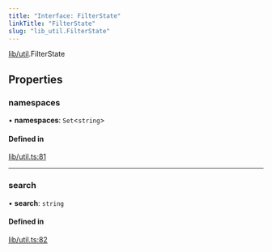 ```yaml
---
title: "Interface: FilterState"
linkTitle: "FilterState"
slug: "lib_util.FilterState"
---
```


[lib/util](../modules/lib_util.md).FilterState

## Properties

### namespaces

• **namespaces**: `Set`<`string`\>

#### Defined in

[lib/util.ts:81](https://github.com/kinvolk/headlamp/blob/168f394/frontend/src/lib/util.ts#L81)

___

### search

• **search**: `string`

#### Defined in

[lib/util.ts:82](https://github.com/kinvolk/headlamp/blob/168f394/frontend/src/lib/util.ts#L82)
